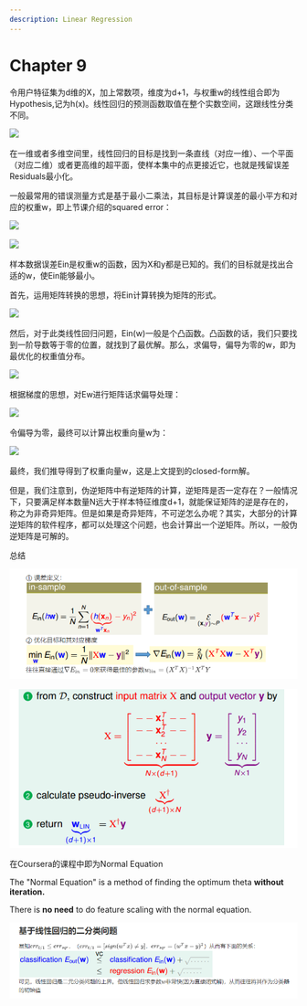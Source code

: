 ```yaml
---
description: Linear Regression
---
```


# Chapter 9

 令用户特征集为d维的X，加上常数项，维度为d+1，与权重w的线性组合即为Hypothesis,记为h\(x\)。线性回归的预测函数取值在整个实数空间，这跟线性分类不同。

![](https://i.loli.net/2018/07/24/5b56b82d5ee77.png)

在一维或者多维空间里，线性回归的目标是找到一条直线（对应一维）、一个平面（对应二维）或者更高维的超平面，使样本集中的点更接近它，也就是残留误差Residuals最小化。

一般最常用的错误测量方式是基于最小二乘法，其目标是计算误差的最小平方和对应的权重w，即上节课介绍的squared error：

![](https://i.loli.net/2018/07/24/5b56b842387b7.png)



![](https://i.loli.net/2018/07/24/5b56b84e8e962.png)

样本数据误差Ein​是权重w的函数，因为X和y都是已知的。我们的目标就是找出合适的w，使Ein​能够最小。

首先，运用矩阵转换的思想，将Ein​计算转换为矩阵的形式。

![](https://i.loli.net/2018/07/24/5b56b8658ec0b.png)

 然后，对于此类线性回归问题，Ein​\(w\)一般是个凸函数。凸函数的话，我们只要找到一阶导数等于零的位置，就找到了最优解。那么，求偏导，偏导为零的w​，即为最优化的权重值分布。



![](https://i.loli.net/2018/07/24/5b56b86fe52fb.png)

 根据梯度的思想，对Ew​进行矩阵话求偏导处理：

![](https://i.loli.net/2018/07/24/5b56b877cf910.png)

 令偏导为零，最终可以计算出权重向量w为：



![](https://i.loli.net/2018/07/24/5b56b88093bc5.png)

最终，我们推导得到了权重向量w，这是上文提到的closed-form解。

但是，我们注意到，伪逆矩阵中有逆矩阵的计算，逆矩阵是否一定存在？一般情况下，只要满足样本数量N远大于样本特征维度d+1，就能保证矩阵的逆是存在的，称之为非奇异矩阵。但是如果是奇异矩阵，不可逆怎么办呢？其实，大部分的计算逆矩阵的软件程序，都可以处理这个问题，也会计算出一个逆矩阵。所以，一般伪逆矩阵是可解的。

总结

![](.gitbook/assets/image%20%2811%29.png)

![](.gitbook/assets/image%20%2816%29.png)

在Coursera的课程中即为Normal Equation

 The "Normal Equation" is a method of finding the optimum theta **without iteration.**

 There is **no need** to do feature scaling with the normal equation.

![](.gitbook/assets/image%20%286%29.png)

